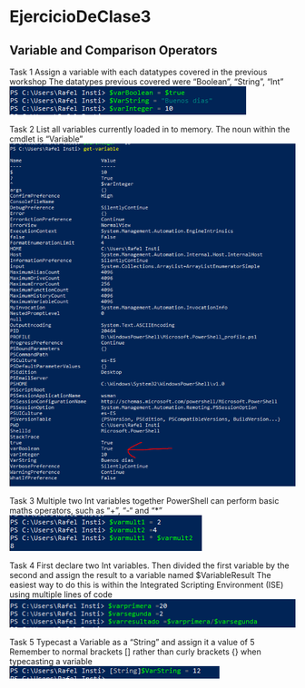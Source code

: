 # EjercicioDeClase3

## Variable and Comparison Operators

Task 1
Assign a variable with each datatypes covered in the
previous workshop
The datatypes previous covered were “Boolean”, “String”, “Int”
![imagen](https://github.com/R4F31/EjercicioDeClase3/blob/main/VariableAndComparisionOperators/1.PNG)

Task 2
List all variables currently loaded in to memory.
The noun within the cmdlet is “Variable”
![imagen](https://github.com/R4F31/EjercicioDeClase3/blob/main/VariableAndComparisionOperators/2.PNG)


Task 3
Multiple two Int variables together
PowerShell can perform basic maths operators, such as “+”, “-“ and “*”
![imagen](https://github.com/R4F31/EjercicioDeClase3/blob/main/VariableAndComparisionOperators/3.PNG)


Task 4
First declare two Int variables. Then divided the first
variable by the second and assign the result to a
variable named $VariableResult
The easiest way to do this is within the Integrated Scripting Environment
(ISE) using multiple lines of code
![imagen](https://github.com/R4F31/EjercicioDeClase3/blob/main/VariableAndComparisionOperators/4.PNG)




Task 5
Typecast a Variable as a “String” and assign it a value
of 5
Remember to normal brackets [] rather than curly brackets {} when
typecasting a variable
![imagen](https://github.com/R4F31/EjercicioDeClase3/blob/main/VariableAndComparisionOperators/5.PNG)
